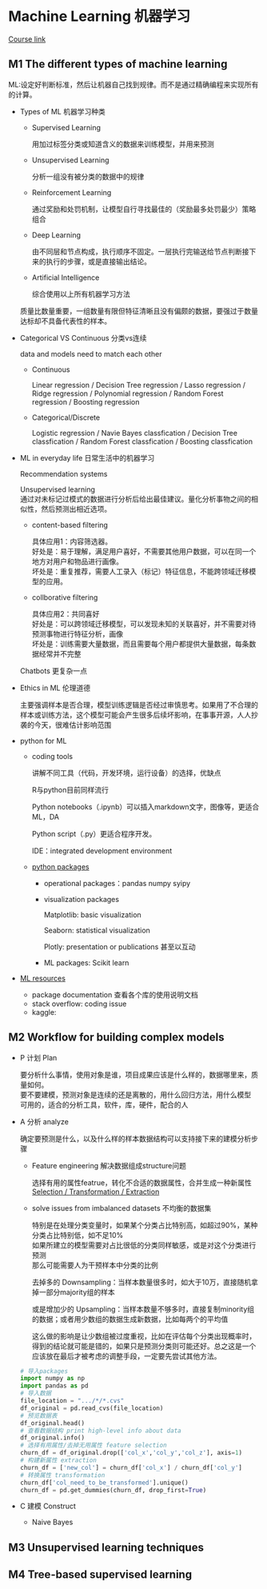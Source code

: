 # Machine Learning 机器学习

[Course link](https://www.coursera.org/learn/the-nuts-and-bolts-of-machine-learning/home/module/1 "") 

## M1 The different types of machine learning

ML:设定好判断标准，然后让机器自己找到规律。而不是通过精确编程来实现所有的计算。

- Types of ML 机器学习种类
	- Supervised Learning

		用加过标签分类或知道含义的数据来训练模型，并用来预测
		
	- Unsupervised Learning

		分析一组没有被分类的数据中的规律

	- Reinforcement Learning
		
		通过奖励和处罚机制，让模型自行寻找最佳的（奖励最多处罚最少）策略组合
		
	- Deep Learning
		
		由不同层和节点构成，执行顺序不固定。一层执行完输送给节点判断接下来的执行的步骤，或是直接输出结论。

	- Artificial Intelligence
		
		综合使用以上所有机器学习方法

	质量比数量重要，一组数量有限但特征清晰且没有偏颇的数据，要强过于数量达标却不具备代表性的样本。
	
- Categorical VS Continuous 分类vs连续
	
	data and models need to match each other
	- Continuous
	
		Linear regression / Decision Tree regression / Lasso regression / Ridge regression / Polynomial regression / Random Forest regression / Boosting regression
	
	- Categorical/Discrete
	
		Logistic regression / Navie Bayes classfication / Decision Tree classfication / Random Forest classfication / Boosting classfication
		
- ML in everyday life 日常生活中的机器学习

	Recommendation systems

	Unsupervised learning <br>
	通过对未标记过模式的数据进行分析后给出最佳建议。量化分析事物之间的相似性，然后预测出相近选项。

	- content-based filtering 

		具体应用1：内容筛选器。<br>
		好处是：易于理解，满足用户喜好，不需要其他用户数据，可以在同一个地方对用户和物品进行画像。<br>
		坏处是：重复推荐，需要人工录入（标记）特征信息，不能跨领域迁移模型的应用。

	- collborative filtering
		
		具体应用2：共同喜好<br>
		好处是：可以跨领域迁移模型，可以发现未知的关联喜好，并不需要对待预测事物进行特征分析，画像<br>
		坏处是：训练需要大量数据，而且需要每个用户都提供大量数据，每条数据经常并不完整			

	Chatbots 更复杂一点
	
- Ethics in ML 伦理道德

	主要强调样本是否合理，模型训练逻辑是否经过审慎思考。如果用了不合理的样本或训练方法，这个模型可能会产生很多后续坏影响，在事事开源，人人抄袭的今天，很难估计影响范围
	
- python for ML
	- coding tools

		讲解不同工具（代码，开发环境，运行设备）的选择，优缺点
		
		R与python目前同样流行
		
		Python notebooks（.ipynb）可以插入markdown文字，图像等，更适合ML，DA
		
		Python script（.py）更适合程序开发。
		
		IDE：integrated development environment
	
	- [python packages](https://www.coursera.org/learn/the-nuts-and-bolts-of-machine-learning/supplement/qAKAL/python-libraries-and-packages "reading materials")
		- operational packages：pandas numpy syipy 
		- visualization packages
			
			Matplotlib: basic visualization
			
			Seaborn: statistical visualization
			
			Plotly: presentation or publications 甚至以互动
			
		- ML packages: Scikit learn
		
- [ML resources](https://www.coursera.org/learn/the-nuts-and-bolts-of-machine-learning/supplement/eWVHw/find-solutions-online "reading materials")
	- package documentation 查看各个库的使用说明文档
	- stack overflow: coding issue
	- kaggle:
	

## M2 Workflow for building complex models 
- P 计划 Plan
	
	要分析什么事情，使用对象是谁，项目成果应该是什么样的，数据哪里来，质量如何。<br>
	要不要建模，预测对象是连续的还是离散的，用什么回归方法，用什么模型<br>
	可用的，适合的分析工具，软件，库，硬件，配合的人

- A 分析 analyze

	确定要预测是什么，以及什么样的样本数据结构可以支持接下来的建模分析步骤
	
	- Feature engineering 解决数据组成structure问题
		
		选择有用的属性featrue，转化不合适的数据属性，合并生成一种新属性<br>
		[Selection / Transformation / Extraction](https://www.coursera.org/learn/the-nuts-and-bolts-of-machine-learning/supplement/7Q7BT/explore-feature-engineering "reading materials 常见处理方法")
	
	- solve issues from imbalanced datasets 不均衡的数据集
		
		特别是在处理分类变量时，如果某个分类占比特别高，如超过90%，某种分类占比特别低，如不足10%<br>
		如果所建立的模型需要对占比很低的分类同样敏感，或是对这个分类进行预测<br>
		那么可能需要人为干预样本中分类的比例<br>
		
		去掉多的 Downsampling：当样本数量很多时，如大于10万，直接随机拿掉一部分majority组的样本
		
		或是增加少的 Upsampling：当样本数量不够多时，直接复制minority组的数据；或者用少数组的数据生成新数据，比如每两个的平均值
		
		这么做的影响是让少数组被过度重视，比如在评估每个分类出现概率时，得到的结论就可能是错的，如果只是预测分类则可能还好。总之这是一个应该放在最后才被考虑的调整手段，一定要先尝试其他方法。

	```python
	# 导入packages
	import numpy as np
	import pandas as pd
	# 导入数据
	file_location = ".../*/*.cvs"
	df_original = pd.read_cvs(file_location)
	# 预览数据表
	df_original.head()
	# 查看数据结构 print high-level info about data
	df_original.info()
	# 选择有用属性/去掉无用属性 feature selection
	churn_df = df_original.drop(['col_x','col_y','col_z'], axis=1)
	# 构建新属性 extraction
	churn_df = ['new_col'] = churn_df['col_x'] / churn_df['col_y'] 
	# 转换属性 transformation
	churn_df['col_need_to_be_transformed'].unique()
	churn_df = pd.get_dummies(churn_df, drop_first=True)
	```

- C 建模 Construct
	- Naive Bayes
## M3 Unsupervised learning techniques

## M4 Tree-based supervised learning
